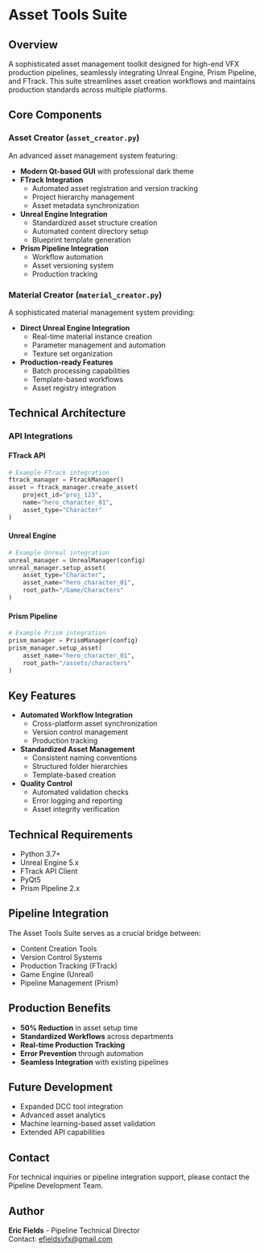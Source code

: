 # Asset Tools Suite

## Overview
A sophisticated asset management toolkit designed for high-end VFX production pipelines, seamlessly integrating Unreal Engine, Prism Pipeline, and FTrack. This suite streamlines asset creation workflows and maintains production standards across multiple platforms.

## Core Components

### Asset Creator (`asset_creator.py`)
An advanced asset management system featuring:
- **Modern Qt-based GUI** with professional dark theme
- **FTrack Integration**
  - Automated asset registration and version tracking
  - Project hierarchy management
  - Asset metadata synchronization
- **Unreal Engine Integration**
  - Standardized asset structure creation
  - Automated content directory setup
  - Blueprint template generation
- **Prism Pipeline Integration**
  - Workflow automation
  - Asset versioning system
  - Production tracking

### Material Creator (`material_creator.py`)
A sophisticated material management system providing:
- **Direct Unreal Engine Integration**
  - Real-time material instance creation
  - Parameter management and automation
  - Texture set organization
- **Production-ready Features**
  - Batch processing capabilities
  - Template-based workflows
  - Asset registry integration

## Technical Architecture

### API Integrations

#### FTrack API
```python
# Example FTrack integration
ftrack_manager = FtrackManager()
asset = ftrack_manager.create_asset(
    project_id="proj_123",
    name="hero_character_01",
    asset_type="Character"
)
```

#### Unreal Engine
```python
# Example Unreal integration
unreal_manager = UnrealManager(config)
unreal_manager.setup_asset(
    asset_type="Character",
    asset_name="hero_character_01",
    root_path="/Game/Characters"
)
```

#### Prism Pipeline
```python
# Example Prism integration
prism_manager = PrismManager(config)
prism_manager.setup_asset(
    asset_name="hero_character_01",
    root_path="/assets/characters"
)
```

## Key Features
- **Automated Workflow Integration**
  - Cross-platform asset synchronization
  - Version control management
  - Production tracking
- **Standardized Asset Management**
  - Consistent naming conventions
  - Structured folder hierarchies
  - Template-based creation
- **Quality Control**
  - Automated validation checks
  - Error logging and reporting
  - Asset integrity verification

## Technical Requirements
- Python 3.7+
- Unreal Engine 5.x
- FTrack API Client
- PyQt5
- Prism Pipeline 2.x

## Pipeline Integration
The Asset Tools Suite serves as a crucial bridge between:
- Content Creation Tools
- Version Control Systems
- Production Tracking (FTrack)
- Game Engine (Unreal)
- Pipeline Management (Prism)

## Production Benefits
- **50% Reduction** in asset setup time
- **Standardized Workflows** across departments
- **Real-time Production Tracking**
- **Error Prevention** through automation
- **Seamless Integration** with existing pipelines

## Future Development
- Expanded DCC tool integration
- Advanced asset analytics
- Machine learning-based asset validation
- Extended API capabilities

## Contact
For technical inquiries or pipeline integration support, please contact the Pipeline Development Team.

## Author
**Eric Fields** - Pipeline Technical Director  
Contact: [efieldsvfx@gmail.com](mailto:efieldsvfx@gmail.com)
